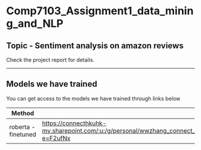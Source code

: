 # Comp7103_Assignment1_data_mining_and_NLP

## Topic - Sentiment analysis on amazon reviews


Check the project report for details.

---

## Models we have trained
You can get access to the models we have trained through links below

| Method | Link |
| --- | --- |
| roberta - finetuned | https://connecthkuhk-my.sharepoint.com/:u:/g/personal/wwzhang_connect_hku_hk/EQZObWdlih5Fk6QRdW7oiqsBWYiG3nZrrN0aFZxiDNWxoQ?e=F2ufNx |